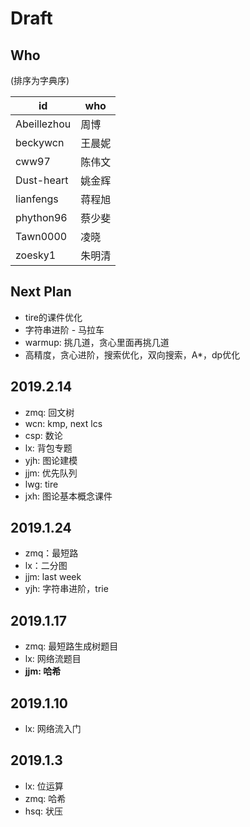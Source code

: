 # Draft

## Who

(排序为字典序)

id |who
--- | ---
Abeillezhou| 周博
beckywcn | 王晨妮
cww97 | 陈伟文
Dust-heart | 姚金辉
lianfengs | 蒋程旭
phython96 | 蔡少斐
Tawn0000 | 凌晓
zoesky1 | 朱明清

## Next Plan

- tire的课件优化
- 字符串进阶 - 马拉车
- warmup: 挑几道，贪心里面再挑几道
- 高精度，贪心进阶，搜索优化，双向搜索，A*，dp优化

## 2019.2.14

- zmq: 回文树
- wcn: kmp, next lcs
- csp: 数论
- lx: 背包专题
- yjh: 图论建模
- jjm: 优先队列
- lwg: tire
- jxh: 图论基本概念课件

## 2019.1.24

- zmq：最短路
- lx：二分图
- jjm: last week
- yjh: 字符串进阶，trie

## 2019.1.17

- zmq: 最短路生成树题目
- lx: 网络流题目
- **jjm: 哈希**

## 2019.1.10

- lx: 网络流入门

## 2019.1.3

- lx: 位运算
- zmq: 哈希
- hsq: 状压
